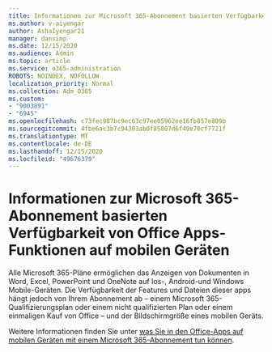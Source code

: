 ```yaml
---
title: Informationen zur Microsoft 365-Abonnement basierten Verfügbarkeit von Office Apps-Funktionen auf mobilen Geräten
ms.author: v-aiyengar
author: AshaIyengar21
manager: dansimp
ms.date: 12/15/2020
ms.audience: Admin
ms.topic: article
ms.service: o365-administration
ROBOTS: NOINDEX, NOFOLLOW
localization_priority: Normal
ms.collection: Adm_O365
ms.custom:
- "9003891"
- "6945"
ms.openlocfilehash: c73fec987bc9ec63c97ee05962ee16fb857e809b
ms.sourcegitcommit: 4fbe6ac3b7c94303ab0f85807d6f49e70cf7721f
ms.translationtype: MT
ms.contentlocale: de-DE
ms.lasthandoff: 12/15/2020
ms.locfileid: "49676379"
---
```

# <a name="learn-about-microsoft-365-subscriptionbased-availability-of-office-apps-features-on-mobile-devices"></a>Informationen zur Microsoft 365-Abonnement basierten Verfügbarkeit von Office Apps-Funktionen auf mobilen Geräten

Alle Microsoft 365-Pläne ermöglichen das Anzeigen von Dokumenten in Word, Excel, PowerPoint und OneNote auf Ios-, Android-und Windows Mobile-Geräten. Die Verfügbarkeit der Features und Dateien dieser apps hängt jedoch von Ihrem Abonnement ab – einem Microsoft 365-Qualifizierungsplan oder einem nicht qualifizierten Plan oder einem einmaligen Kauf von Office – und der Bildschirmgröße eines mobilen Geräts.

Weitere Informationen finden Sie unter [was Sie in den Office-Apps auf mobilen Geräten mit einem Microsoft 365-Abonnement tun können](https://go.microsoft.com/fwlink/?linkid=2135575). 
